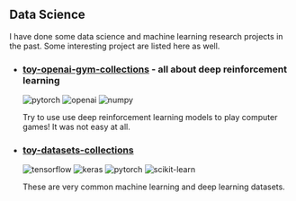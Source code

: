 ## Data Science

I have done some data science and machine learning research projects in the past. Some interesting project are listed here as well.

- ### [toy-openai-gym-collections](https://github.com/quantumsnowball/toy-openai-gym-collections) - all about  deep reinforcement learning
  ![pytorch](https://img.shields.io/badge/pytorch-white?logo=pytorch) ![openai](https://img.shields.io/badge/neovim-white?logo=openai&logoColor=black)  ![numpy](https://img.shields.io/badge/numpy-white?logo=numpy&logoColor=blue)

  Try to use use deep reinforcement learning models to play computer games! It was not easy at all.

- ### [toy-datasets-collections](https://github.com/quantumsnowball/toy-datasets-collections)

  ![tensorflow](https://img.shields.io/badge/tensorflow-white?logo=tensorflow) ![keras](https://img.shields.io/badge/keras-white?logo=keras&logoColor=red) ![pytorch](https://img.shields.io/badge/pytorch-white?logo=pytorch) ![scikit-learn](https://img.shields.io/badge/scikit--learn-white?logo=scikit-learn)

  These are very common machine learning and deep learning datasets.

